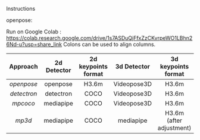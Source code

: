 Instructions

openpose: 

Run on Google Colab :
https://colab.research.google.com/drive/1s7ASDuQjFfxZzCKvrpeWO1LBhn26Nd-u?usp=share_link
Colons can be used to align columns.

Approach | 2d Detector| 2d keypoints format | 3d Detector  | 3d keypoints format |
| :-------------: | :-------------: |:-------------:| :-----:|:-----:|
| *openpose*  | openpose  | H3.6m | Videopose3D | H3.6m |
| *detectron* | detectron | COCO  | Videopose3D | H3.6m |
| *mpcoco* | mediapipe | COCO  | Videopose3D | H3.6m |
| *mp3d* | mediapipe | COCO | mediapipe | H3.6m (after adjustment)|


